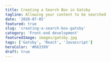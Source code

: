 ```yaml
---
title: Creating a Search Box in Gatsby
tagline: Allowing your content to be searched
date: '2020-07-05'
featured: true
slug: 'creating-a-search-box-gatsby'
category: 'Front-end development'
featuredImage: images/gatsby.jpg
tags: ['Gatsby', 'React', 'Javascript']
heroColor: '#663399'
draft: true
---
```


<BuyMeACoffeeWidget />
